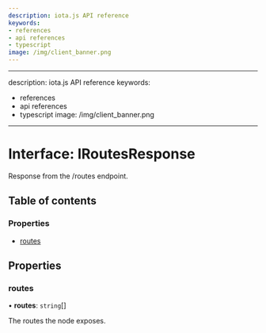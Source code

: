 ```yaml
---
description: iota.js API reference
keywords:
- references
- api references
- typescript
image: /img/client_banner.png
---
```

---
description: iota.js API reference
keywords:
- references
- api references
- typescript
image: /img/client_banner.png
---
# Interface: IRoutesResponse

Response from the /routes endpoint.

## Table of contents

### Properties

- [routes](IRoutesResponse.md#routes)

## Properties

### routes

• **routes**: `string`[]

The routes the node exposes.
